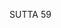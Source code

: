 SUTTA 59

[^615]: Pañcakanga, the carpenter for King Pasenadi of Kosala, was a devoted follower of the Buddha. He reappears in MN 78 and MN 127.

[^616]: The two kinds of feeling are bodily and mental feeling, or (less commonly) the two mentioned by Pañcakanga in §3. The three kinds are the three mentioned by Udāyin in §3. The five kinds are the faculties of (bodily) pleasure, (mental) joy, (bodily) pain, (mental) grief, and equanimity. The six kinds are the feelings born of contact through the six sense faculties. The eighteen kinds are the eighteen kinds of mental exploration - exploring the six sense objects that are productive of joy, productive of grief, and
productive of equanimity (see MN 137.8). The thirty-six kinds are the thirty-six positions of beings - the six kinds of joy, grief, and equanimity each based either on the household life or on renunciation (see MN 137.9-15). The hundred and eight kinds are the previous thirty-six considered as referring to the past, present, and future.

[^617]: MA points out that by speaking of the neither-painful-nor-pleasant feeling of the fourth jhāna as a kind of pleasure, the Buddha is implicitly endorsing the view put forth by Pañcakanga.

[^618]: MA: Both felt pleasure and unfelt pleasure are found (the latter being the pleasure pertaining to the attainment of cessation). The Tathāgata describes both as pleasure in the sense that they are without suffering (niddukkhabhäva).

